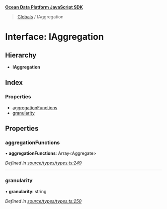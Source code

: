 **[Ocean Data Platform JavaScript SDK](../README.md)**

> [Globals](../README.md) / IAggregation

# Interface: IAggregation

## Hierarchy

* **IAggregation**

## Index

### Properties

* [aggregationFunctions](iaggregation.md#aggregationfunctions)
* [granularity](iaggregation.md#granularity)

## Properties

### aggregationFunctions

•  **aggregationFunctions**: Array\<Aggregate>

*Defined in [source/types/types.ts:249](https://github.com/C4IROcean/odp-sdk-js/blob/c6020fb/source/types/types.ts#L249)*

___

### granularity

•  **granularity**: string

*Defined in [source/types/types.ts:250](https://github.com/C4IROcean/odp-sdk-js/blob/c6020fb/source/types/types.ts#L250)*
